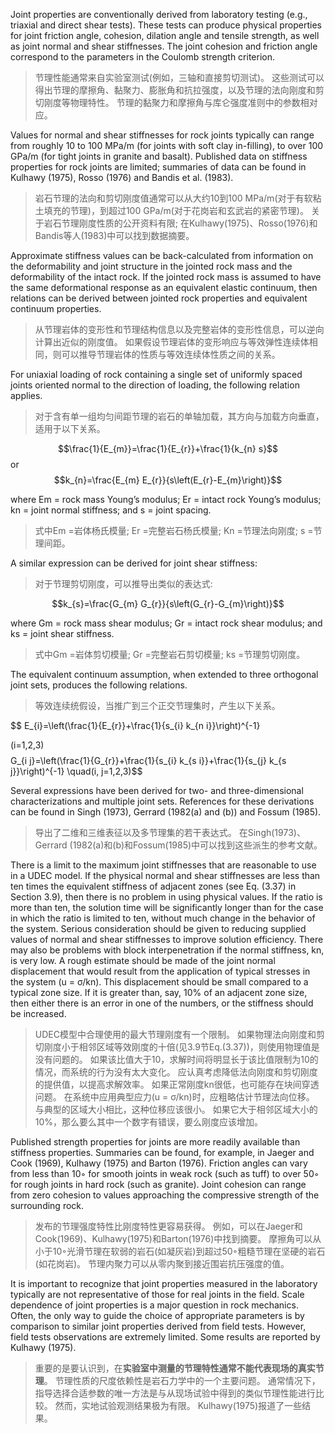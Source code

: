 Joint properties are conventionally derived from laboratory testing (e.g., triaxial and direct shear tests). These tests can produce physical properties for joint friction angle, cohesion, dilation angle and tensile strength, as well as joint normal and shear stiffnesses. The joint cohesion and friction angle correspond to the parameters in the Coulomb strength criterion.
>节理性能通常来自实验室测试(例如，三轴和直接剪切测试)。
这些测试可以得出节理的摩擦角、黏聚力、膨胀角和抗拉强度，以及节理的法向刚度和剪切刚度等物理特性。
节理的黏聚力和摩擦角与库仑强度准则中的参数相对应。

Values for normal and shear stiffnesses for rock joints typically can range from roughly 10 to 100 MPa/m (for joints with soft clay in-filling), to over 100 GPa/m (for tight joints in granite and basalt).
Published data on stiffness properties for rock joints are limited; summaries of data can be found in Kulhawy (1975), Rosso (1976) and Bandis et al. (1983).
>岩石节理的法向和剪切刚度值通常可以从大约10到100 MPa/m(对于有软粘土填充的节理)，到超过100 GPa/m(对于花岗岩和玄武岩的紧密节理)。
关于岩石节理刚度性质的公开资料有限;
在Kulhawy(1975)、Rosso(1976)和Bandis等人(1983)中可以找到数据摘要。

Approximate stiffness values can be back-calculated from information on the deformability and joint structure in the jointed rock mass and the deformability of the intact rock. If the jointed rock mass is assumed to have the same deformational response as an equivalent elastic continuum, then relations can be derived between jointed rock properties and equivalent continuum properties.
>从节理岩体的变形性和节理结构信息以及完整岩体的变形性信息，可以逆向计算出近似的刚度值。
如果假设节理岩体的变形响应与等效弹性连续体相同，则可以推导节理岩体的性质与等效连续体性质之间的关系。

For uniaxial loading of rock containing a single set of uniformly spaced joints oriented normal to the direction of loading, the following relation applies.
>对于含有单一组均匀间距节理的岩石的单轴加载，其方向与加载方向垂直，适用于以下关系。

$$\frac{1}{E_{m}}=\frac{1}{E_{r}}+\frac{1}{k_{n} s}$$
or
$$k_{n}=\frac{E_{m} E_{r}}{s\left(E_{r}-E_{m}\right)}$$

where Em = rock mass Young’s modulus;
Er = intact rock Young’s modulus;
kn = joint normal stiffness; and
s = joint spacing.
>式中Em =岩体杨氏模量;
>Er =完整岩石杨氏模量;
>Kn =节理法向刚度;
>s =节理间距。

A similar expression can be derived for joint shear stiffness:
>对于节理剪切刚度，可以推导出类似的表达式:

$$k_{s}=\frac{G_{m} G_{r}}{s\left(G_{r}-G_{m}\right)}$$

where Gm = rock mass shear modulus;
Gr = intact rock shear modulus; and
ks = joint shear stiffness.
>式中Gm =岩体剪切模量;
Gr =完整岩石剪切模量;
ks =节理剪切刚度。

The equivalent continuum assumption, when extended to three orthogonal joint sets, produces the following relations.
>等效连续统假设，当推广到三个正交节理集时，产生以下关系。

$$
E_{i}=\left(\frac{1}{E_{r}}+\frac{1}{s_{i} k_{n i}}\right)^{-1}

  (i=1,2,3) $$
$$G_{i j}=\left(\frac{1}{G_{r}}+\frac{1}{s_{i} k_{s i}}+\frac{1}{s_{j} k_{s j}}\right)^{-1} \quad(i, j=1,2,3)$$

Several expressions have been derived for two- and three-dimensional characterizations and multiple joint sets. References for these derivations can be found in Singh (1973), Gerrard (1982(a) and (b)) and Fossum (1985).
>导出了二维和三维表征以及多节理集的若干表达式。
在Singh(1973)、Gerrard (1982(a)和(b)和Fossum(1985)中可以找到这些派生的参考文献。

There is a limit to the maximum joint stiffnesses that are reasonable to use in a UDEC model. If the physical normal and shear stiffnesses are less than ten times the equivalent stiffness of adjacent zones (see Eq. (3.37) in Section 3.9), then there is no problem in using physical values. If the ratio is more than ten, the solution time will be significantly longer than for the case in which the ratio is limited to ten, without much change in the behavior of the system. Serious consideration should be given to reducing supplied values of normal and shear stiffnesses to improve solution efficiency. There may also be problems with block interpenetration if the normal stiffness, kn, is very low. A rough estimate should be made of the joint normal displacement that would result from the application of typical stresses in the system (u = σ/kn). This displacement should be small compared to a typical zone size. If it is greater than, say, 10% of an adjacent zone size, then either there is an error in one of the numbers, or the stiffness should be increased.
>UDEC模型中合理使用的最大节理刚度有一个限制。
如果物理法向刚度和剪切刚度小于相邻区域等效刚度的十倍(见3.9节Eq.(3.37))，则使用物理值是没有问题的。
如果该比值大于10，求解时间将明显长于该比值限制为10的情况，而系统的行为没有太大变化。
应认真考虑降低法向刚度和剪切刚度的提供值，以提高求解效率。
如果正常刚度kn很低，也可能存在块间穿透问题。
在系统中应用典型应力(u = σ/kn)时，应粗略估计节理法向位移。
与典型的区域大小相比，这种位移应该很小。
如果它大于相邻区域大小的10%，那么要么其中一个数字有错误，要么刚度应该增加。

Published strength properties for joints are more readily available than stiffness properties. Summaries can be found, for example, in Jaeger and Cook (1969), Kulhawy (1975) and Barton (1976).
Friction angles can vary from less than 10◦ for smooth joints in weak rock (such as tuff) to over 50◦ for rough joints in hard rock (such as granite). Joint cohesion can range from zero cohesion to values approaching the compressive strength of the surrounding rock.
>发布的节理强度特性比刚度特性更容易获得。
例如，可以在Jaeger和Cook(1969)、Kulhawy(1975)和Barton(1976)中找到摘要。
摩擦角可以从小于10◦光滑节理在软弱的岩石(如凝灰岩)到超过50◦粗糙节理在坚硬的岩石(如花岗岩)。
节理内聚力可以从零内聚到接近围岩抗压强度的值。

It is important to recognize that joint properties measured in the laboratory typically are not representative of those for real joints in the field. Scale dependence of joint properties is a major question in rock mechanics. Often, the only way to guide the choice of appropriate parameters is by comparison to similar joint properties derived from field tests. However, field tests observations are extremely limited. Some results are reported by Kulhawy (1975).
>重要的是要认识到，在**实验室中测量的节理特性通常不能代表现场的真实节理**。
节理性质的尺度依赖性是岩石力学中的一个主要问题。
通常情况下，指导选择合适参数的唯一方法是与从现场试验中得到的类似节理性能进行比较。
然而，实地试验观测结果极为有限。
Kulhawy(1975)报道了一些结果。